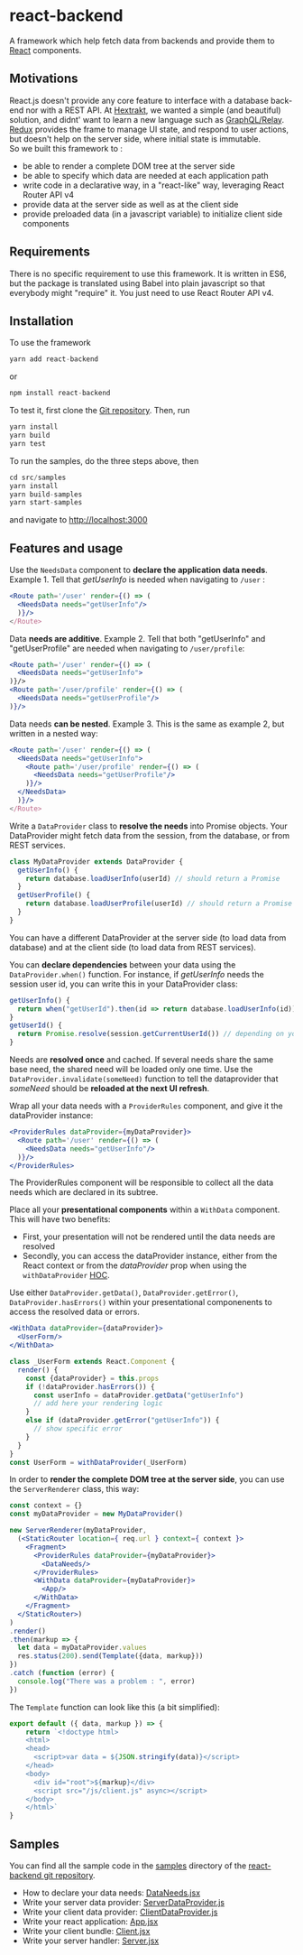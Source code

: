 # react-backend
A framework which help fetch data from backends and provide them to 
[React](https://reactjs.org/) components.

## Motivations

React.js doesn't provide any core feature to interface with a database back-end 
nor with a REST API. At [Hextrakt](https://www.hextrakt.com/), we wanted a simple (and beautiful) solution, and didnt' want to learn a new language such as [GraphQL/Relay](https://facebook.github.io/relay/).  
[Redux](https://redux.js.org/) provides the frame to manage UI state, and respond to user actions, but doesn't help on the server side, where initial state is immutable.  
So we built this framework to :
* be able to render a complete DOM tree at the server side
* be able to specify which data are needed at each application path
* write code in a declarative way, in a "react-like" way, leveraging React Router API v4
* provide data at the server side as well as at the client side
* provide preloaded data (in a javascript variable) to initialize client side components

## Requirements

There is no specific requirement to use this framework. It is written in ES6, but the package is translated using Babel into plain javascript so that everybody might "require" it. You just need to use React Router API v4.

## Installation

To use the framework
```js
yarn add react-backend 
```
or 
```js
npm install react-backend
```

To test it, first clone the [Git repository](https://github.com/Hextrakt/react-backend). Then, run

```js
yarn install
yarn build
yarn test
```

To run the samples, do the three steps above, then
```js
cd src/samples
yarn install
yarn build-samples
yarn start-samples
```
and navigate to [http://localhost:3000](http://localhost:3000)

## Features and usage

Use the `NeedsData` component to **declare the application data needs**.
Example 1. Tell that *getUserInfo* is needed when navigating to `/user` :

```jsx
<Route path='/user' render={() => (
  <NeedsData needs="getUserInfo"/>
  )}/>
</Route>
```

Data **needs are additive**.
Example 2. Tell that both "getUserInfo" and "getUserProfile" are needed when navigating to `/user/profile`:
```jsx
<Route path='/user' render={() => (
  <NeedsData needs="getUserInfo">
)}/>
<Route path='/user/profile' render={() => (
  <NeedsData needs="getUserProfile"/>
)}/>
```

Data needs **can be nested**.
Example 3. This is the same as example 2, but written in a nested way:

```jsx
<Route path='/user' render={() => (
  <NeedsData needs="getUserInfo">
    <Route path='/user/profile' render={() => (
      <NeedsData needs="getUserProfile"/>
    )}/>
  </NeedsData>
  )}/>
</Route>
```

Write a `DataProvider` class to **resolve the needs** into Promise objects.
Your DataProvider might fetch data from the session, from the database, or from
REST services.

```js
class MyDataProvider extends DataProvider {
  getUserInfo() {
    return database.loadUserInfo(userId) // should return a Promise
  }
  getUserProfile() {
    return database.loadUserProfile(userId) // should return a Promise
  }
}
```

You can have a different DataProvider at the server side (to load data from database) and at the client side (to load data from REST services).

You can **declare dependencies** between your data using the `DataProvider.when()` function. For instance, if *getUserInfo* needs the session user id, you can write this in your DataProvider class:

```js
getUserInfo() {
  return when("getUserId").then(id => return database.loadUserInfo(id))
}
getUserId() {
  return Promise.resolve(session.getCurrentUserId()) // depending on your session implementation
}
```

Needs are **resolved once** and cached. If several needs share the same base need, the shared need will be loaded only one time. Use the `DataProvider.invalidate(someNeed)` function to tell the dataprovider that *someNeed* should be **reloaded at the next UI refresh**.

Wrap all your data needs with a `ProviderRules` component, and give it the dataProvider instance:

```jsx
<ProviderRules dataProvider={myDataProvider}>
  <Route path='/user' render={() => (
    <NeedsData needs="getUserInfo"/>
  )}/>
</ProviderRules>
```

The ProviderRules component will be responsible to collect all the data needs which are declared in its subtree.

Place all your **presentational components** within a `WithData` component. This will have two benefits:

* First, your presentation will not be rendered until the data needs are resolved
* Secondly, you can access the dataProvider instance, either from the React context or from the *dataProvider* prop when using the `withDataProvider` [HOC](https://reactjs.org/docs/higher-order-components.html).

Use either `DataProvider.getData()`, `DataProvider.getError()`, `DataProvider.hasErrors()` within your presentational componenents to access the resolved data or errors.

```jsx
<WithData dataProvider={dataProvider}>
  <UserForm/>
</WithData>
```

```js
class _UserForm extends React.Component {
  render() {
    const {dataProvider} = this.props
    if (!dataProvider.hasErrors()) {
      const userInfo = dataProvider.getData("getUserInfo")
      // add here your rendering logic
    }
    else if (dataProvider.getError("getUserInfo")) {
      // show specific error
    }
  }
}
const UserForm = withDataProvider(_UserForm)
```

In order to **render the complete DOM tree at the server side**, you can use the `ServerRenderer` class, this way:

```jsx
const context = {}
const myDataProvider = new MyDataProvider()

new ServerRenderer(myDataProvider, 
  (<StaticRouter location={ req.url } context={ context }>
    <Fragment>
      <ProviderRules dataProvider={myDataProvider}>
        <DataNeeds/>
      </ProviderRules>
      <WithData dataProvider={myDataProvider}>
        <App/>
      </WithData>  
    </Fragment>
  </StaticRouter>)
)
.render()
.then(markup => {
  let data = myDataProvider.values
  res.status(200).send(Template({data, markup}))
})
.catch (function (error) {
  console.log("There was a problem : ", error)
})
```

The `Template` function can look like this (a bit simplified):

```js
export default ({ data, markup }) => {
    return `<!doctype html>
    <html>
    <head>
      <script>var data = ${JSON.stringify(data)}</script>
    </head>
    <body>
      <div id="root">${markup}</div>
      <script src="/js/client.js" async></script>
    </body>
    </html>`
}
```

## Samples

You can find all the sample code in the [samples](https://github.com/Hextrakt/react-backend/tree/master/src/samples) 
directory of the [react-backend git repository](https://github.com/Hextrakt/react-backend).

* How to declare your data needs: [DataNeeds.jsx](https://github.com/Hextrakt/react-backend/blob/master/src/samples/common/DataNeeds.jsx)
* Write your server data provider: [ServerDataProvider.js](https://github.com/Hextrakt/react-backend/blob/master/src/samples/server/ServerDataProvider.js)
* Write your client data provider: [ClientDataProvider.js](https://github.com/Hextrakt/react-backend/blob/master/src/samples/client/ClientDataProvider.js)
* Write your react application: [App.jsx](https://github.com/Hextrakt/react-backend/blob/master/src/samples/common/App.jsx)
* Write your client bundle: [Client.jsx](https://github.com/Hextrakt/react-backend/blob/master/src/samples/client/Client.jsx)
* Write your server handler: [Server.jsx](https://github.com/Hextrakt/react-backend/blob/master/src/samples/server/Server.jsx)
